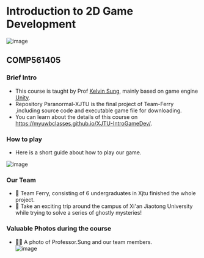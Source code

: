 # Introduction to 2D Game Development

![image](https://github.com/kiyotakali/Paranormal-XJTU/blob/main/add.png)
## COMP561405
### Brief Intro
- This course is taught by Prof [Kelvin Sung](https://faculty.washington.edu/ksung/), mainly based on game engine [Unity](https://unity.com/cn).
- Repository Paranormal-XJTU is the final project of Team-Ferry ,including source code and executable game file for downloading.
- You can learn about the details of this course on https://myuwbclasses.github.io/XJTU-IntroGameDev/.

### How to play
- Here is a short guide about how to play our game.

![image](https://github.com/kiyotakali/Paranormal-XJTU/blob/main/%E9%94%AE%E4%BD%8D%E6%8C%87%E5%BC%95.png)

### Our Team
- 💞 Team Ferry, consisting of 6 undergraduates in Xjtu finished the whole project. 
- 💪 Take an exciting trip around the campus of Xi'an Jiaotong University while trying to solve a series of ghostly mysteries!

### Valuable Photos during the course
- 👨‍🏫 A photo of Professor.Sung and our team members.  
![image](https://github.com/kiyotakali/Paranormal-XJTU/blob/main/photo.png)
